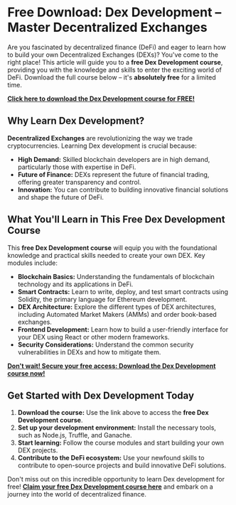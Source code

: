 # Free Download: Dex Development – Master Decentralized Exchanges

Are you fascinated by decentralized finance (DeFi) and eager to learn how to build your own Decentralized Exchanges (DEXs)? You've come to the right place! This article will guide you to a **free Dex Development course**, providing you with the knowledge and skills to enter the exciting world of DeFi. Download the full course below – it's **absolutely free** for a limited time.

[**Click here to download the Dex Development course for FREE!**](https://udemywork.com/dex-development)

## Why Learn Dex Development?

**Decentralized Exchanges** are revolutionizing the way we trade cryptocurrencies. Learning Dex development is crucial because:

*   **High Demand:** Skilled blockchain developers are in high demand, particularly those with expertise in DeFi.
*   **Future of Finance:** DEXs represent the future of financial trading, offering greater transparency and control.
*   **Innovation:** You can contribute to building innovative financial solutions and shape the future of DeFi.

## What You'll Learn in This Free Dex Development Course

This **free Dex Development course** will equip you with the foundational knowledge and practical skills needed to create your own DEX. Key modules include:

*   **Blockchain Basics:** Understanding the fundamentals of blockchain technology and its applications in DeFi.
*   **Smart Contracts:** Learn to write, deploy, and test smart contracts using Solidity, the primary language for Ethereum development.
*   **DEX Architecture:** Explore the different types of DEX architectures, including Automated Market Makers (AMMs) and order book-based exchanges.
*   **Frontend Development:** Learn how to build a user-friendly interface for your DEX using React or other modern frameworks.
*   **Security Considerations:** Understand the common security vulnerabilities in DEXs and how to mitigate them.

[**Don't wait! Secure your free access: Download the Dex Development course now!**](https://udemywork.com/dex-development)

## Get Started with Dex Development Today

1.  **Download the course:** Use the link above to access the **free Dex Development course**.
2.  **Set up your development environment:** Install the necessary tools, such as Node.js, Truffle, and Ganache.
3.  **Start learning:** Follow the course modules and start building your own DEX projects.
4.  **Contribute to the DeFi ecosystem:** Use your newfound skills to contribute to open-source projects and build innovative DeFi solutions.

Don't miss out on this incredible opportunity to learn Dex development for free! **[Claim your free Dex Development course here](https://udemywork.com/dex-development)** and embark on a journey into the world of decentralized finance.

